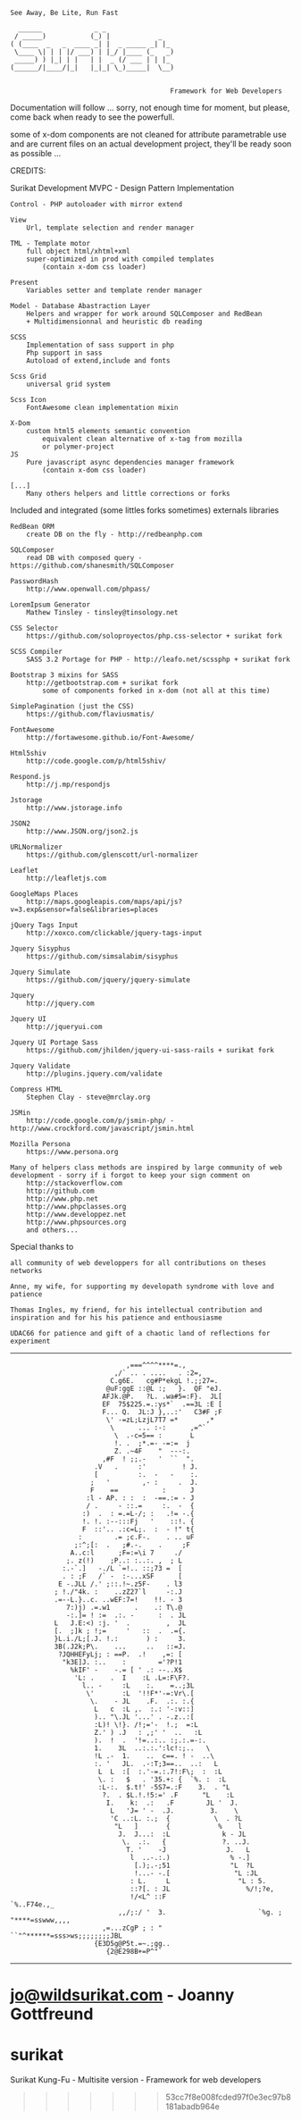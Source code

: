 	See Away, Be Lite, Run Fast

	  ______             _ _                 
	 / _____)           (_) |            _   
	( (____  _   _  ____ _| |  _ _____ _| |_ 
	 \____ \| | | |/ ___) | |_/ |____ (_   _)
	 _____) ) |_| | |   | |  _ (/ ___ | | |_ 
	(______/|____/|_|   |_|_| \_)_____|  \__)


											Framework for Web Developers

Documentation will follow ...
	sorry, not enough time for moment,
	but please, come back when ready to see the powerfull.

some of x-dom components are not cleaned for attribute parametrable
use and are current files on an actual development project,
they'll be ready soon as possible ...


CREDITS:
											
Surikat Development
	MVPC - Design Pattern Implementation

	Control - PHP autoloader with mirror extend
	
	View
		Url, template selection and render manager
		
	TML - Template motor
		full object html/xhtml+xml
		super-optimized in prod with compiled templates
			(contain x-dom css loader)
			
	Present
		Variables setter and template render manager
		
	Model - Database Abastraction Layer
		Helpers and wrapper for work around SQLComposer and RedBean
		+ Multidimensionnal and heuristic db reading

	SCSS
		Implementation of sass support in php
		Php support in sass
		Autoload of extend,include and fonts

	Scss Grid
		universal grid system

	Scss Icon
		FontAwesome clean implementation mixin 
		
	X-Dom
		custom html5 elements semantic convention
			equivalent clean alternative of x-tag from mozilla
			or polymer-project
	JS
		Pure javascript async dependencies manager framework	
			(contain x-dom css loader)

	[...]
		Many others helpers and little corrections or forks
	
Included and integrated (some littles forks sometimes) externals libraries
	
	RedBean ORM
		create DB on the fly - http://redbeanphp.com
		
	SQLComposer
		read DB with composed query - https://github.com/shanesmith/SQLComposer

	PasswordHash
		http://www.openwall.com/phpass/

	LoremIpsum Generator
		Mathew Tinsley - tinsley@tinsology.net

	CSS Selector
		https://github.com/soloproyectos/php.css-selector + surikat fork
	
	SCSS Compiler
		SASS 3.2 Portage for PHP - http://leafo.net/scssphp + surikat fork

	Bootstrap 3 mixins for SASS
		http://getbootstrap.com + surikat fork
			some of components forked in x-dom (not all at this time)

	SimplePagination (just the CSS)
		https://github.com/flaviusmatis/

	FontAwesome
		http://fortawesome.github.io/Font-Awesome/

	Html5shiv
		http://code.google.com/p/html5shiv/
		
	Respond.js
		http://j.mp/respondjs
	
	Jstorage
		http://www.jstorage.info

	JSON2
		http://www.JSON.org/json2.js

	URLNormalizer
		https://github.com/glenscott/url-normalizer
		
	Leaflet
		http://leafletjs.com

	GoogleMaps Places
		http://maps.googleapis.com/maps/api/js?v=3.exp&sensor=false&libraries=places

	jQuery Tags Input
		http://xoxco.com/clickable/jquery-tags-input
		
	Jquery Sisyphus
		https://github.com/simsalabim/sisyphus
		
	Jquery Simulate
		https://github.com/jquery/jquery-simulate
		
	Jquery
		http://jquery.com

	Jquery UI
		http://jqueryui.com

	Jquery UI Portage Sass
		https://github.com/jhilden/jquery-ui-sass-rails + surikat fork

	Jquery Validate
		http://plugins.jquery.com/validate
		
	Compress HTML
		Stephen Clay - steve@mrclay.org

	JSMin
		http://code.google.com/p/jsmin-php/ - http://www.crockford.com/javascript/jsmin.html

	Mozilla Persona
		https://www.persona.org
	
	Many of helpers class methods are inspired by large community of web development - sorry if i forgot to keep your sign comment on
		http://stackoverflow.com
		http://github.com
		http://www.php.net
		http://www.phpclasses.org
		http://www.developpez.net
		http://www.phpsources.org
		and others...

Special thanks to

	all community of web developpers for all contributions on theses networks
	
	Anne, my wife, for supporting my developath syndrome with love and patience

	Thomas Ingles, my friend, for his intellectual contribution and inspiration and for his his patience and enthousiasme

	UDAC66 for patience and gift of a chaotic land of reflections for experiment

___

								 ,===^^^^****=.,                                                 
							  ,/` .. . ....   . :2=,                                             
							 C.g6E.   cg#P*ekgL !.;;27=.                                         
							@uF:ggE ::@L :;   }.  QF "eJ.                                        
						   AFJk.@P.   ?L. .wa#5=:F}.  JL[                                        
						   EF  75$225.=.:ys*`  .==3L :E [                                        
						   F... Q.  JL:J },..:'   C3#F ;F                                        
							\' -=zL;LzjL7T7 =*       ,*                                          
							 \      ... :-:      ,=^`                                            
							  \  .-c=5== :       L                                               
							  !. .  ;*.=- -=:=  j                                                
							  Z. .~4F    "  ---:.                                                
						   ,#F  ! ;;.-   '  ``  ".                                               
						 .V   .     :'         ! J.                                              
						 [          :.  -   -    :.                                              
						;   '        ,- :     .  J.                                              
						F    ==           :      J                                               
					   :l - AP. : :  :  -==.:= - J                                               
					   / .     - ::.=     :.  -  {                                               
					  :)  .  : =.=L-/; :   .!= -.{                                               
					  !. !. :--:::Fj   '    ::!. {                                               
					  F  ::'.. .:c=L;.  :  - !" t{                                               
					 :        .= ;c.F-.    . .. uF                                               
					;:^;[:  .   ;#.-.    .     ;F                                                
				   A..c:l      ;F=:=\i 7     ./                                                  
				  ;. z(!)    ;P..: :..:. ,  ; L                                                  
				 :.-`.]   -./L `=!.. ::;73 =  [                                                  
				 . : ;F   /` -  :-...xSF      [                                                  
				E -.JLL /.' ;::.!~.z5F-    . l3                                                  
			   ; !./"4k. :    ..zZ27`l     -:.J                                                  
			   .=--L.}..c. ..wEF:7=!    !!. - 3                                                  
				  7:)j) .=.w1      .    .: T\.@                                                  
				  -:.]= ! :=  .:. -      :  . JL                                                 
			   L   J.E:<) :j. '  .         ,  JL                                                 
			   [.  ;]k ; !;=     '   ::  .  .={.                                                 
			   }L.i./L;[.J. !.:       ) :     3.                                                 
			   3B(.J2k;P\.    ...     ..   ::=J.                                                 
				?JQHHEFyLj; : ==P.  .!    ,=: [                                                  
				 "k3E]J. :..    :        ='?P!1                                                  
				   %kIF' -    -.= [ ' .: --..X$                                                  
					'L: .    .  I    :L .L=:F\F?.                                                
					  l.. -     :L    :.    =..;3L                                               
					   \'       :L  '!!F*'-=:Vr\.[                                               
						\.    - JL    .F.  .:. :.{                                               
						 L   c  :L ,.  :.: '-:v::]                                               
						 ).. "\.JL '...' . -.z..:[                                               
						 :L)! \!}. /!;='-  !.;  =:L                                              
						 Z.' ) .J   : ,;' '  ..   :L                                             
						 ).  !  .  '!=..:.. :;.:.=-:.                                            
						 1.    3L  ..:.:.':lc!:;..   \                                           
						 !L .-  1.    ..  c==. ! -  ..\                                          
						 :. '   JL.  .-:T;3==..  ..:   L                                         
						  L  L  :[  :.'-=.:.7!:F\;  :  :L                                        
						  \. :   $   . '35.+: {  `%. :  :L                                       
						  :L-:.  $.t!' -5S7=.:F    3.  . "L                                      
						   ?.  . $L.!.!5:=' .F      "L    :L                                     
							I.    k:  .:   .F        JL '  J.                                    
							 L   'J= ' -  .J.         3.    \                                    
							 'C ..:L. :.;  {           \  . ?L                                   
							  "L   ]       {            %    l                                   
							   J.  J...:  :L             k - JL                                  
								\.  .:.   {              ?. ..J.                                 
								 T. '    -J               J.   L                                 
								  l  ..-.:.)               % -.]                                 
								   [.);.-;51               "L  ?L                                
								   !...- -.[                "L :JL                               
								  : L.     L                 "L : 5.                             
								  ::?[. : JL                   %/!;?e,                           
								  !/<L^ ::F                     `%..F74e.,_                      
							   ,,/;:/ '  3.                       `%g. ;        "****=sswww,,,,  
						   ,=...zCgP ; : "                           ``"^******=sss>ws;;;;;;;;JBL
						 {E3D5g@P5t.=~.;gg..                                                     
							{2@E298B+=P^"`                                                       
___

jo@wildsurikat.com               -                    Joanny Gottfreund
=======
surikat
=======

Surikat Kung-Fu - Multisite version - Framework for web developers
>>>>>>> 53cc7f8e008fcded97f0e3ec97b8181abadb964e
